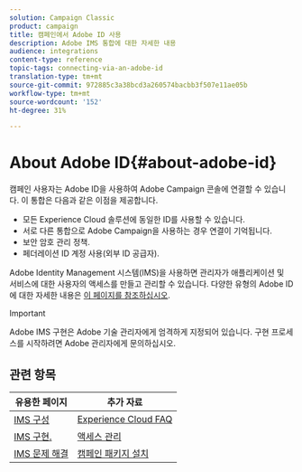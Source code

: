```yaml
---
solution: Campaign Classic
product: campaign
title: 캠페인에서 Adobe ID 사용
description: Adobe IMS 통합에 대한 자세한 내용
audience: integrations
content-type: reference
topic-tags: connecting-via-an-adobe-id
translation-type: tm+mt
source-git-commit: 972885c3a38bcd3a260574bacbb3f507e11ae05b
workflow-type: tm+mt
source-wordcount: '152'
ht-degree: 31%

---
```



# About Adobe ID{#about-adobe-id}

캠페인 사용자는 Adobe ID을 사용하여 Adobe Campaign 콘솔에 연결할 수 있습니다. 이 통합은 다음과 같은 이점을 제공합니다.

*  모든 Experience Cloud 솔루션에 동일한 ID를 사용할 수 있습니다.
* 서로 다른 통합으로 Adobe Campaign을 사용하는 경우 연결이 기억됩니다.
* 보안 암호 관리 정책.
* 페더레이션 ID 계정 사용(외부 ID 공급자).

Adobe Identity Management 시스템(IMS)을 사용하면 관리자가 애플리케이션 및 서비스에 대한 사용자의 액세스를 만들고 관리할 수 있습니다. 다양한 유형의 Adobe ID에 대한 자세한 내용은 [이 페이지를 참조하십시오](https://helpx.adobe.com/enterprise/using/identity.html).

>[!IMPORTANT]
>
>Adobe IMS 구현은 Adobe 기술 관리자에게 엄격하게 지정되어 있습니다. 구현 프로세스를 시작하려면 Adobe 관리자에게 문의하십시오.

## 관련 항목

| 유용한 페이지 | 추가 자료 |
|---|---|
| [IMS 구성](../../integrations/using/configuring-ims.md) | [Experience Cloud FAQ](https://docs.adobe.com/content/help/en/core-services/interface/manage-users-and-products/faq.html) |
| [IMS 구현.](../../integrations/using/implementing-ims.md) | [액세스 관리](../../platform/using/access-management.md) |
| [IMS 문제 해결](../../integrations/using/ims-troubleshooting.md) | [캠페인 패키지 설치](../../installation/using/installing-campaign-standard-packages.md) |
